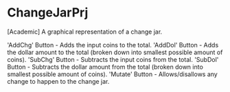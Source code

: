 # ChangeJarPrj
[Academic] A graphical representation of a change jar.

'AddChg' Button - Adds the input coins to the total.
'AddDol' Button - Adds the dollar amount to the total (broken down into smallest possible amount of coins).
'SubChg' Button - Subtracts the input coins from the total.
'SubDol' Button - Subtracts the dollar amount from the total (broken down into smallest possible amount of coins).
'Mutate' Button - Allows/disallows any change to happen to the change jar.
